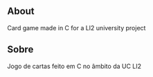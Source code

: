 ## About

Card game made in C for a LI2 university project

## Sobre

Jogo de cartas feito em C no âmbito da UC LI2
